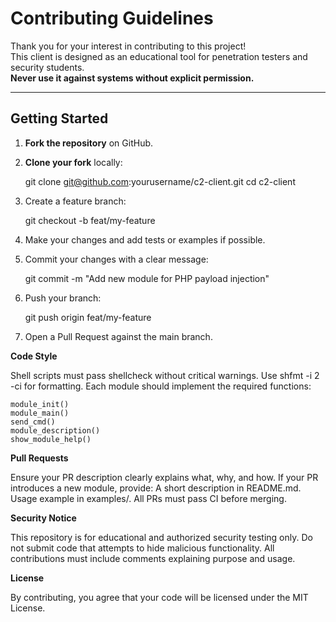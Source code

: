 # Contributing Guidelines

Thank you for your interest in contributing to this project!  
This client is designed as an educational tool for penetration testers and security students.  
**Never use it against systems without explicit permission.**

---

## Getting Started

1. **Fork the repository** on GitHub.
2. **Clone your fork** locally:

    git clone git@github.com:yourusername/c2-client.git
    cd c2-client

3. Create a feature branch:

    git checkout -b feat/my-feature


4. Make your changes and add tests or examples if possible.

5. Commit your changes with a clear message:

    git commit -m "Add new module for PHP payload injection"

6. Push your branch:

    git push origin feat/my-feature

7. Open a Pull Request against the main branch.

**Code Style**

Shell scripts must pass shellcheck without critical warnings.
Use shfmt -i 2 -ci for formatting.
Each module should implement the required functions:

    module_init()
    module_main()
    send_cmd()
    module_description()
    show_module_help()

**Pull Requests**

Ensure your PR description clearly explains what, why, and how.
If your PR introduces a new module, provide:
A short description in README.md.
Usage example in examples/.
All PRs must pass CI before merging.

**Security Notice**

This repository is for educational and authorized security testing only.
Do not submit code that attempts to hide malicious functionality.
All contributions must include comments explaining purpose and usage.

**License**

By contributing, you agree that your code will be licensed under the MIT License.
